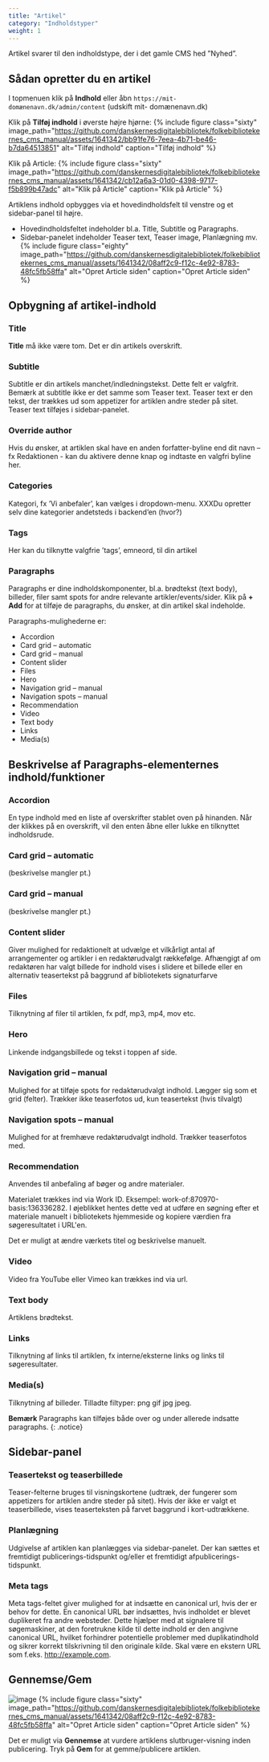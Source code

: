 ```yaml
---
title: "Artikel"
category: "Indholdstyper"
weight: 1
---
```

Artikel svarer til den indholdstype, der i det gamle CMS hed ”Nyhed”.

## Sådan opretter du en artikel
I topmenuen klik på **Indhold** eller åbn `https://mit-domænenavn.dk/admin/content` (udskift mit-
domænenavn.dk)

Klik på **Tilføj indhold** i øverste højre hjørne:
{% include figure class="sixty" image_path="https://github.com/danskernesdigitalebibliotek/folkebibliotekernes_cms_manual/assets/1641342/bb91fe76-7eea-4b71-be46-b7da64513851" alt="Tilføj indhold" caption="Tilføj indhold" %} 

Klik på Article:
{% include figure class="sixty" image_path="https://github.com/danskernesdigitalebibliotek/folkebibliotekernes_cms_manual/assets/1641342/cb12a6a3-01d0-4398-9717-f5b899b47adc" alt="Klik på Article" caption="Klik på Article" %} 

Artiklens indhold opbygges via et hovedindholdsfelt til venstre og et sidebar-panel til højre.

- Hovedindholdsfeltet indeholder bl.a. Title, Subtitle og Paragraphs.
- Sidebar-panelet indeholder Teaser text, Teaser image, Planlægning mv.
{% include figure class="eighty" image_path="https://github.com/danskernesdigitalebibliotek/folkebibliotekernes_cms_manual/assets/1641342/08aff2c9-f12c-4e92-8783-48fc5fb58ffa" alt="Opret Article siden" caption="Opret Article siden" %} 


## Opbygning af artikel-indhold

### Title
**Title** må ikke være tom. Det er din artikels overskrift.

### Subtitle
Subtitle er din artikels manchet/indledningstekst. Dette felt er valgfrit.
Bemærk at subtitle ikke er det samme som Teaser text. Teaser text er den tekst, der trækkes ud som appetizer for artiklen andre steder på sitet. Teaser text tilføjes i sidebar-panelet. 

### Override author
Hvis du ønsker, at artiklen skal have en anden forfatter-byline end dit navn – fx Redaktionen - kan du aktivere denne knap og indtaste en valgfri byline her.

### Categories
Kategori, fx ’Vi anbefaler’, kan vælges i dropdown-menu.
XXXDu opretter selv dine kategorier andetsteds i backend’en (hvor?)

### Tags
Her kan du tilknytte valgfrie ’tags’, emneord, til din artikel

### Paragraphs
Paragraphs er dine indholdskomponenter, bl.a. brødtekst (text body), billeder, filer samt spots for andre relevante artikler/events/sider. 
Klik på **+ Add** for at tilføje de paragraphs, du ønsker, at din artikel skal indeholde.

Paragraphs-mulighederne er:
- Accordion
- Card grid – automatic
- Card grid – manual
- Content slider
- Files
- Hero
- Navigation grid – manual
- Navigation spots – manual
- Recommendation
- Video
- Text body
- Links
- Media(s)


## Beskrivelse af Paragraphs-elementernes indhold/funktioner

### Accordion

En type indhold med en liste af overskrifter stablet oven på hinanden. Når der klikkes på en overskrift, vil den enten åbne eller lukke en tilknyttet indholdsrude.

### Card grid – automatic
(beskrivelse mangler pt.)

### Card grid – manual
(beskrivelse mangler pt.)

### Content slider
Giver mulighed for redaktionelt at udvælge et vilkårligt antal af arrangementer og artikler i en redaktørudvalgt rækkefølge. 
Afhængigt af om redaktøren har valgt billede for indhold vises i slidere et billede eller en alternativ teasertekst på baggrund af bibliotekets signaturfarve

### Files
Tilknytning af filer til artiklen, fx pdf, mp3, mp4, mov etc.

### Hero
Linkende indgangsbillede og tekst i toppen af side.

### Navigation grid – manual
Mulighed for at tilføje spots for redaktørudvalgt indhold. 
Lægger sig som et grid (felter). 
Trækker ikke teaserfotos ud, kun teasertekst (hvis tilvalgt)

### Navigation spots – manual
Mulighed for at fremhæve redaktørudvalgt indhold. 
Trækker teaserfotos med.

### Recommendation
Anvendes til anbefaling af bøger og andre materialer. 

Materialet trækkes ind via Work ID. Eksempel: work-of:870970-basis:136336282. I øjeblikket hentes dette ved at udføre en søgning efter et materiale manuelt i bibliotekets hjemmeside og kopiere værdien fra søgeresultatet i URL'en.

Det er muligt at ændre værkets titel og beskrivelse manuelt.

### Video
Video fra YouTube eller Vimeo kan trækkes ind via url.

### Text body
Artiklens brødtekst.

### Links
Tilknytning af links til artiklen, fx interne/eksterne links og links til søgeresultater.

### Media(s)
Tilknytning af billeder. Tilladte filtyper: png gif jpg jpeg.

**Bemærk**
Paragraphs kan tilføjes både over og under allerede indsatte paragraphs.
{: .notice}

## Sidebar-panel

### Teasertekst og teaserbillede
Teaser-felterne bruges til visningskortene (udtræk, der fungerer som appetizers for artiklen andre steder på sitet). 
Hvis der ikke er valgt et teaserbillede, vises teaserteksten på farvet baggrund i kort-udtrækkene.

### Planlægning
Udgivelse af artiklen kan planlægges via sidebar-panelet.
Der kan sættes et fremtidigt publicerings-tidspunkt og/eller et fremtidigt afpublicerings-tidspunkt.

### Meta tags
Meta tags-feltet giver mulighed for at indsætte en canonical url, hvis der er behov for dette.
En canonical URL bør indsættes, hvis indholdet er blevet duplikeret fra andre websteder. Dette hjælper med at signalere til søgemaskiner, at den foretrukne kilde til dette indhold er den angivne canonical URL, hvilket forhindrer potentielle problemer med duplikatindhold og sikrer korrekt tilskrivning til den originale kilde.
Skal være en ekstern URL som f.eks. http://example.com.

## Gennemse/Gem
![image](https://github.com/danskernesdigitalebibliotek/folkebibliotekernes_cms_manual/assets/1641342/0d43f364-aa54-4f09-8075-a2c77e54fe96)
{% include figure class="sixty" image_path="https://github.com/danskernesdigitalebibliotek/folkebibliotekernes_cms_manual/assets/1641342/08aff2c9-f12c-4e92-8783-48fc5fb58ffa" alt="Opret Article siden" caption="Opret Article siden" %} 

Det er muligt via **Gennemse** at vurdere artiklens slutbruger-visning inden publicering.
Tryk på **Gem** for at gemme/publicere artiklen.



